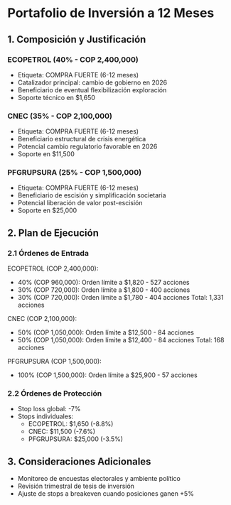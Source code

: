 # Portafolio de Inversión a 12 Meses

## 1. Composición y Justificación

### ECOPETROL (40% - COP 2,400,000)
- Etiqueta: COMPRA FUERTE (6-12 meses)
- Catalizador principal: cambio de gobierno en 2026
- Beneficiario de eventual flexibilización exploración
- Soporte técnico en $1,650

### CNEC (35% - COP 2,100,000)
- Etiqueta: COMPRA FUERTE (6-12 meses)
- Beneficiario estructural de crisis energética
- Potencial cambio regulatorio favorable en 2026
- Soporte en $11,500

### PFGRUPSURA (25% - COP 1,500,000)
- Etiqueta: COMPRA FUERTE (6-12 meses)
- Beneficiario de escisión y simplificación societaria
- Potencial liberación de valor post-escisión
- Soporte en $25,000

## 2. Plan de Ejecución

### 2.1 Órdenes de Entrada

ECOPETROL (COP 2,400,000):
- 40% (COP 960,000): Orden límite a $1,820 - 527 acciones
- 30% (COP 720,000): Orden límite a $1,800 - 400 acciones
- 30% (COP 720,000): Orden límite a $1,780 - 404 acciones
Total: 1,331 acciones

CNEC (COP 2,100,000):
- 50% (COP 1,050,000): Orden límite a $12,500 - 84 acciones
- 50% (COP 1,050,000): Orden límite a $12,400 - 84 acciones
Total: 168 acciones

PFGRUPSURA (COP 1,500,000):
- 100% (COP 1,500,000): Orden límite a $25,900 - 57 acciones

### 2.2 Órdenes de Protección

- Stop loss global: -7%
- Stops individuales:
  * ECOPETROL: $1,650 (-8.8%)
  * CNEC: $11,500 (-7.6%)
  * PFGRUPSURA: $25,000 (-3.5%)

## 3. Consideraciones Adicionales

- Monitoreo de encuestas electorales y ambiente político
- Revisión trimestral de tesis de inversión
- Ajuste de stops a breakeven cuando posiciones ganen +5%
